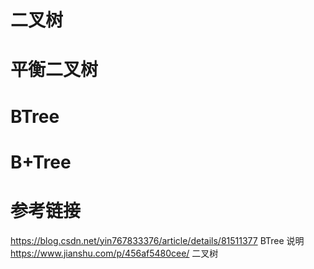 # 二叉树

# 平衡二叉树

# BTree

# B+Tree

# 参考链接

https://blog.csdn.net/yin767833376/article/details/81511377  BTree 说明
https://www.jianshu.com/p/456af5480cee/ 二叉树